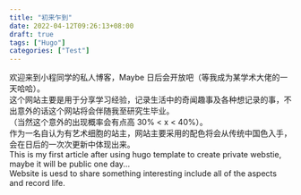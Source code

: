 ```yaml
---
title: "初来乍到"
date: 2022-04-12T09:26:13+08:00
draft: true
tags: ["Hugo"]
categories: ["Test"]
---
```


欢迎来到小程同学的私人博客，Maybe 日后会开放吧（等我成为某学术大佬的一天哈哈）。  
这个网站主要是用于分享学习经验，记录生活中的奇闻趣事及各种想记录的事，不出意外的话这个网站将会伴随我至研究生毕业。  
（当然这个意外的出现概率会有点高 30% < x < 40%）。  
作为一名自认为有艺术细胞的站主，网站主要采用的配色将会从传统中国色入手，会在日后的一次次更新中体现出来。  
This is my first article after using hugo template to create private webstie, maybe it will be public one day...  
Website is uesd to share something interesting include all of the aspects and record life.
